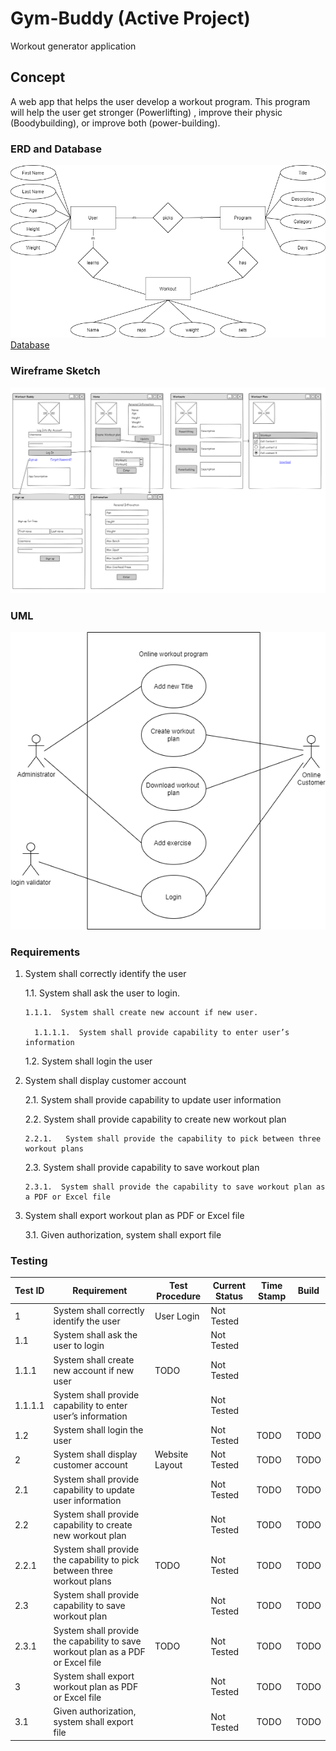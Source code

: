 # Gym-Buddy (Active Project)
Workout generator application

## Concept 
A web app that helps the user develop a workout program. This program will help the user get stronger (Powerlifting) , improve their physic (Boodybuilding), or improve both (power-building).

### ERD and Database
 ![Image 1](https://github.com/One-create5/Gym-Buddy/blob/main/Database/ERD%20diagram.png)
 <br>
 [Database](https://github.com/One-create5/Gym-Buddy/blob/main/Database/GymBuddyDB.sql)
 
 ### Wireframe Sketch
 ![Image 2](https://github.com/One-create5/Gym-Buddy/blob/main/Wireframe/WireFrame.png)
 

### UML

![UML image](https://github.com/One-create5/Gym-Buddy/blob/main/Requirements/UML.png)

### Requirements
1.	System shall correctly identify the user

    1.1.	System shall ask the user to login.

        1.1.1.	System shall create new account if new user.

          1.1.1.1.	System shall provide capability to enter user’s information

    1.2.	System shall login the user  
  
2.	System shall display customer account

    2.1.	System shall provide capability to update user information 

    2.2.	System shall provide capability to create new workout plan

        2.2.1.	 System shall provide the capability to pick between three workout plans

    2.3.	System shall provide capability to save workout plan

        2.3.1.	System shall provide the capability to save workout plan as a PDF or Excel file 

3.	System shall export workout plan as PDF or Excel file
     
     3.1.	Given authorization, system shall export file

### Testing

| Test ID | Requirement | Test Procedure | Current Status | Time Stamp | Build |
| --- | --- | --- | --- | --- | --- | 
| 1 | System shall correctly identify the user | User Login | Not Tested |  |  | 
| 1.1 | System shall ask the user to login |  | Not Tested |  |  | 
| 1.1.1 | System shall create new account if new user | TODO | Not Tested |  |  | 
| 1.1.1.1 | System shall provide capability to enter user’s information |  | Not Tested |  |  | 
| 1.2 | System shall login the user |  | Not Tested | TODO | TODO | 
| 2 | System shall display customer account | Website Layout | Not Tested | TODO | TODO | 
| 2.1 | System shall provide capability to update user information |  | Not Tested | TODO | TODO | 
| 2.2 | System shall provide capability to create new workout plan |  | Not Tested | TODO | TODO | 
| 2.2.1 | System shall provide the capability to pick between three workout plans | TODO | Not Tested | TODO | TODO | 
| 2.3 | System shall provide capability to save workout plan |  | Not Tested | TODO | TODO | 
| 2.3.1 | System shall provide the capability to save workout plan as a PDF or Excel file | TODO | Not Tested | TODO | TODO | 
| 3 | System shall export workout plan as PDF or Excel file |  | Not Tested | TODO | TODO | 
| 3.1 | Given authorization, system shall export file |  | Not Tested | TODO | TODO | 

